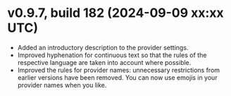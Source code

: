 # v0.9.7, build 182 (2024-09-09 xx:xx UTC)
- Added an introductory description to the provider settings.
- Improved hyphenation for continuous text so that the rules of the respective language are taken into account where possible.
- Improved the rules for provider names: unnecessary restrictions from earlier versions have been removed. You can now use emojis in your provider names when you like.